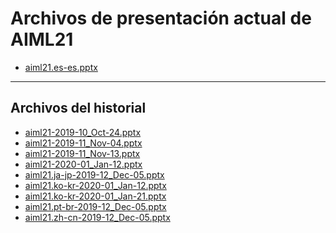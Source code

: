 <!--
This is a machine generated file,
and should not be edited,
as it will be overwritten with future updates.

If you have questions around this process
please contact Scott Cate
-->

# <a name="aiml21-current-presentation-files"></a>Archivos de presentación actual de AIML21

- [aiml21.es-es.pptx](https://globaleventcdn.blob.core.windows.net/assets/aiml/aiml21/aiml21.es-es.pptx)
---
## <a name="historical-files"></a>Archivos del historial
- [aiml21-2019-10_Oct-24.pptx](https://globaleventcdn.blob.core.windows.net/assets/aiml/aiml21/aiml21-2019-10_Oct-24.pptx)
- [aiml21-2019-11_Nov-04.pptx](https://globaleventcdn.blob.core.windows.net/assets/aiml/aiml21/aiml21-2019-11_Nov-04.pptx)
- [aiml21-2019-11_Nov-13.pptx](https://globaleventcdn.blob.core.windows.net/assets/aiml/aiml21/aiml21-2019-11_Nov-13.pptx)
- [aiml21-2020-01_Jan-12.pptx](https://globaleventcdn.blob.core.windows.net/assets/aiml/aiml21/aiml21-2020-01_Jan-12.pptx)
- [aiml21.ja-jp-2019-12_Dec-05.pptx](https://globaleventcdn.blob.core.windows.net/assets/aiml/aiml21/aiml21.ja-jp-2019-12_Dec-05.pptx)
- [aiml21.ko-kr-2020-01_Jan-12.pptx](https://globaleventcdn.blob.core.windows.net/assets/aiml/aiml21/aiml21.ko-kr-2020-01_Jan-12.pptx)
- [aiml21.ko-kr-2020-01_Jan-21.pptx](https://globaleventcdn.blob.core.windows.net/assets/aiml/aiml21/aiml21.ko-kr-2020-01_Jan-21.pptx)
- [aiml21.pt-br-2019-12_Dec-05.pptx](https://globaleventcdn.blob.core.windows.net/assets/aiml/aiml21/aiml21.pt-br-2019-12_Dec-05.pptx)
- [aiml21.zh-cn-2019-12_Dec-05.pptx](https://globaleventcdn.blob.core.windows.net/assets/aiml/aiml21/aiml21.zh-cn-2019-12_Dec-05.pptx)


